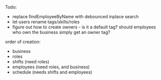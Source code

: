 Todo:
- replace findEmployeeByName with debounced inplace search
- let users rename tags/skills/roles
- figure out how to create owners - is it a default tag? should employees who own the business simply get an owner tag?

order of creation:
- business
- roles
- shifts (need roles)
- employees (need roles, and business)
- schedule (needs shifts and employees)
